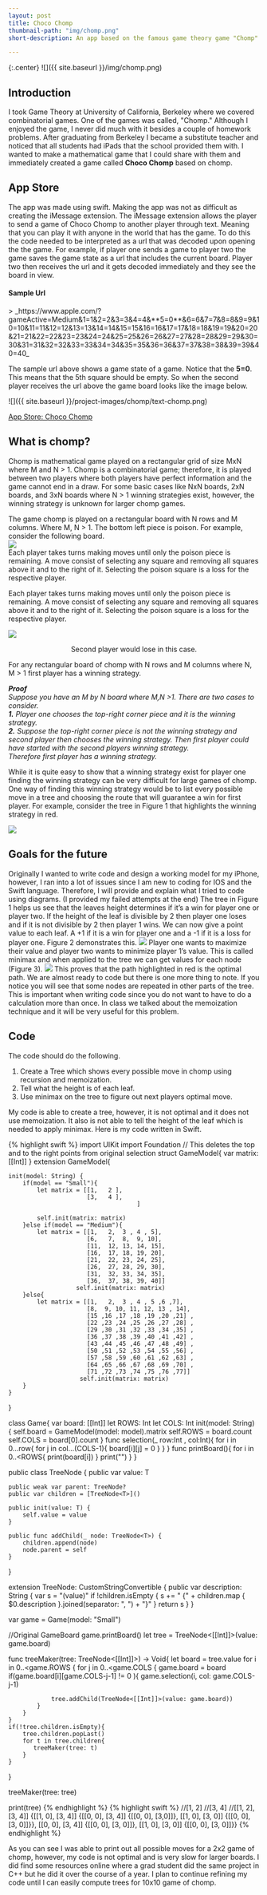 ```yaml
---
layout: post
title: Choco Chomp
thumbnail-path: "img/chomp.png"
short-description: An app based on the famous game theory game "Chomp".

---
```


{:.center}
![]({{ site.baseurl }}/img/chomp.png)

## Introduction

I took Game Theory at University of California, Berkeley where we covered combinatorial games. One of the games was called, "Chomp." Although I enjoyed the game, I never did much with it besides a couple of homework problems. After graduating from Berkeley I became a substitute teacher and noticed that all students had iPads that the school provided them with. I wanted to make a mathematical game that I could share with them and immediately created a game called **Choco Chomp** based on chomp.

## App Store

The app was made using swift. Making the app was not as difficult as creating the iMessage extension. The iMessage extension allows the player to send a game of Choco Chomp to another player through text. Meaning that you can play it with anyone in the world that has the game. To do this the code needed to be interpreted as a url that was decoded upon opening the the game. For example, if player one sends a game to player two the game saves the game state as a url that includes the current board. Player two then receives the url and it gets decoded immediately and they see the board in view.  

<h4>Sample Url</h4>
> _https://www.apple.com/?gameActive=Medium&1=1&2=2&3=3&4=4&**5=0**&6=6&7=7&8=8&9=9&10=10&11=11&12=12&13=13&14=14&15=15&16=16&17=17&18=18&19=19&20=20&21=21&22=22&23=23&24=24&25=25&26=26&27=27&28=28&29=29&30=30&31=31&32=32&33=33&34=34&35=35&36=36&37=37&38=38&39=39&40=40_

The sample url above shows a game state of a game. Notice that the **5=0**. This means that the 5th square should be empty. So when the second player receives the url above the game board looks like the image below.

![]({{ site.baseurl }}/project-images/chomp/text-chomp.png)

<a href = "https://itunes.apple.com/us/app/choco-chomp/id1213722025?mt=8" target = "_blank_">App Store: Choco Chomp</a>


## What is chomp?

Chomp is mathematical game played on a rectangular grid of size MxN where M and N > 1. Chomp is a combinatorial game; therefore, it is played between two players where both players have perfect information and the game cannot end in a draw. For some basic cases like NxN boards, 2xN boards, and 3xN boards where N > 1 winning strategies exist, however, the winning strategy is unknown for larger chomp games.

The game chomp is played on a rectangular board with N rows and M columns. Where M, N > 1. The bottom left piece is poison. For example, consider the following board.  
![](https://raw.githubusercontent.com/dvcv/MiniMax-on-Chomp/master/Images/initial.png)  
Each player takes turns making moves until only the poison piece is remaining. A move consist of selecting any square and removing all squares above it and to the right of it. Selecting the poison square is a loss for the respective player.   

Each player takes turns making moves until only the poison piece is remaining. A move consist of selecting any square and removing all squares above it and to the right of it. Selecting the poison square is a loss for the respective player.  

![](https://raw.githubusercontent.com/dvcv/MiniMax-on-Chomp/master/Images/game.png)
<div style = "text-align:center">Second player would lose in this case.</div>    
<p></p>
For any rectangular board of chomp with N rows and M columns where N, M > 1 first player has a winning strategy.  

**_Proof_**  
_Suppose you have an M by N board where M,N >1. There are two cases to consider._  
_**1.** Player one chooses the top-right corner piece and it is the winning strategy._  
_**2.** Suppose the top-right corner piece is not the winning strategy and second player then
chooses the winning strategy. Then first player could have started with the second players winning strategy._  
_Therefore first player has a winning strategy._  

While it is quite easy to show that a winning strategy exist for player one finding the winning strategy can be very difficult for large games of chomp. One way of finding this winning strategy would be to list every possible move in a tree and choosing the route that will guarantee a win for first player. For example, consider the tree in Figure 1 that highlights the winning strategy in red.

![](https://raw.githubusercontent.com/dvcv/MiniMax-on-Chomp/master/Images/figure1.png)  

## Goals for the future
Originally I wanted to write code and design a working model for my iPhone, however, I ran into a lot of issues since I am new to coding for IOS and the Swift language. Therefore, I will provide and explain what I tried to code using diagrams. (I provided my failed attempts at the end)
The tree in Figure 1 helps us see that the leaves height determines if it’s a win for player one or player two. If the height of the leaf is divisible by 2 then player one loses and if it is not divisible by 2 then player 1 wins. We can now give a point value to each leaf. A +1 if it is a win for player one and a -1 if it is a loss for player one. Figure 2 demonstrates this.
![](https://raw.githubusercontent.com/dvcv/MiniMax-on-Chomp/master/Images/figure2.png)
Player one wants to maximize their value and player two wants to minimize player 1’s value. This is called minimax and when applied to the tree we can get values for each node (Figure 3).
![](https://raw.githubusercontent.com/dvcv/MiniMax-on-Chomp/master/Images/figure3.png)
This proves that the path highlighted in red is the optimal path. We are almost ready to code but there is one more thing to note. If you notice you will see that some nodes are repeated in other parts of the tree. This is important when writing code since you do not want to have to do a calculation more than once. In class we talked about the memoization technique and it will be very useful for this problem.

## Code  
The code should do the following.
1. Create a Tree which shows every possible move in chomp using recursion and
memoization.
2. Tell what the height is of each leaf.
3. Use minimax on the tree to figure out next players optimal move.  

My code is able to create a tree, however, it is not optimal and it does not use memoization. It also is not able to tell the height of the leaf which is needed to apply minimax. Here is my code written in Swift.

{% highlight swift %}
import UIKit
import Foundation
// This deletes the top and to the right points from original selection
struct GameModel{
    var matrix:[[Int]]
}
extension GameModel{

    init(model: String) {
        if(model == "Small"){
            let matrix = [[1,   2 ],
                          [3,   4 ],
                                        ]

            self.init(matrix: matrix)
        }else if(model == "Medium"){
            let matrix = [[1,   2,  3 , 4 , 5],
                          [6,   7,  8,  9, 10],
                          [11,  12, 13, 14, 15],
                          [16,  17, 18, 19, 20],
                          [21,  22, 23, 24, 25],
                          [26,  27, 28, 29, 30],
                          [31,  32, 33, 34, 35],
                          [36,  37, 38, 39, 40]]
                       self.init(matrix: matrix)
        }else{
            let matrix = [[1,   2,  3 , 4 , 5 ,6 ,7],
                          [8,  9, 10, 11, 12, 13 , 14],
                          [15 ,16 ,17 ,18 ,19 ,20 ,21] ,
                          [22 ,23 ,24 ,25 ,26 ,27 ,28] ,
                          [29 ,30 ,31 ,32 ,33 ,34 ,35] ,
                          [36 ,37 ,38 ,39 ,40 ,41 ,42] ,
                          [43 ,44 ,45 ,46 ,47 ,48 ,49] ,
                          [50 ,51 ,52 ,53 ,54 ,55 ,56] ,
                          [57 ,58 ,59 ,60 ,61 ,62 ,63] ,
                          [64 ,65 ,66 ,67 ,68 ,69 ,70] ,
                          [71 ,72 ,73 ,74 ,75 ,76 ,77]]
                        self.init(matrix: matrix)
        }
    }
}

class Game{
    var board: [[Int]]
    let ROWS: Int
    let COLS: Int
    init(model: String) {
        self.board = GameModel(model: model).matrix
        self.ROWS = board.count
        self.COLS = board[0].count
    }
    func selection(_ row:Int , col:Int){
        for i in 0...row{
            for j in col...(COLS-1){
                board[i][j] = 0
            }
        }
    }
    func printBoard(){
        for i in 0..<ROWS{
            print(board[i])
        }
        print("")
    }
}




public class TreeNode<T> {
    public var value: T

    public weak var parent: TreeNode?
    public var children = [TreeNode<T>]()

    public init(value: T) {
        self.value = value
    }

    public func addChild(_ node: TreeNode<T>) {
        children.append(node)
        node.parent = self
    }
}

extension TreeNode: CustomStringConvertible {
    public var description: String {
        var s = "\(value)"
        if !children.isEmpty {
            s += " {" + children.map { $0.description }.joined(separator: ", ") + "}"
        }
        return s
    }
}

var game = Game(model: "Small")



//Original GameBoard
game.printBoard()
let tree = TreeNode<[[Int]]>(value: game.board)


func treeMaker(tree: TreeNode<[[Int]]>) -> Void{
    let board = tree.value
    for i in 0..<game.ROWS {
        for j in 0..<game.COLS {
            game.board = board
            if(game.board[i][game.COLS-j-1] != 0 ){
                game.selection(i, col: game.COLS-j-1)

                tree.addChild(TreeNode<[[Int]]>(value: game.board))
            }
        }
    }
    if(!tree.children.isEmpty){
        tree.children.popLast()
        for t in tree.children{
           treeMaker(tree: t)
        }
    }
}


treeMaker(tree: tree)

print(tree)
{% endhighlight %}
{% highlight swift %}
//[1, 2]
//[3, 4]
//[[1, 2], [3, 4]] {[[1, 0], [3, 4]] {[[0, 0], [3, 4]] {[[0, 0], [3,0]]}, [[1, 0], [3, 0]] {[[0, 0], [3, 0]]}}, [[0, 0], [3, 4]] {[[0, 0], [3, 0]]}, [[1, 0], [3, 0]] {[[0, 0], [3, 0]]}}
{% endhighlight %}

As you can see I was able to print out all possible moves for a 2x2 game of chomp, however, my code is not optimal and is very slow for larger boards. I did find some resources online where a grad student did the same project in C++ but he did it over the course of a year. I plan to continue refining my code until I can easily compute trees for 10x10 game of chomp.
